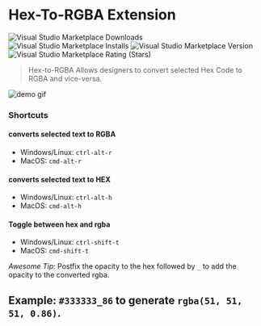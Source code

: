 # Hex-To-RGBA Extension
![Visual Studio Marketplace Downloads](https://img.shields.io/visual-studio-marketplace/d/dakshmiglani.hex-to-rgba?style=for-the-badge)
![Visual Studio Marketplace Installs](https://img.shields.io/visual-studio-marketplace/i/dakshmiglani.hex-to-rgba?style=for-the-badge)
![Visual Studio Marketplace Version](https://img.shields.io/visual-studio-marketplace/v/dakshmiglani.hex-to-rgba?style=for-the-badge)
![Visual Studio Marketplace Rating (Stars)](https://img.shields.io/visual-studio-marketplace/stars/dakshmiglani.hex-to-rgba?style=for-the-badge)

> Hex-to-RGBA Allows designers to convert selected Hex Code to RGBA and vice-versa.

![demo gif](https://i.imgur.com/SBRSu4B.gif)

### Shortcuts
#### converts selected text to RGBA
  - Windows/Linux: `ctrl-alt-r`
  - MacOS: `cmd-alt-r`
#### converts selected text to HEX
  - Windows/Linux: `ctrl-alt-h`
  - MacOS: `cmd-alt-h`
#### Toggle between hex and rgba
  - Windows/Linux: `ctrl-shift-t`
  - MacOS: `cmd-shift-t`

*Awesome Tip*: Postfix the opacity to the hex followed by `_` to add the opacity to the converted rgba.

Example:
`#333333_86` to generate `rgba(51, 51, 51, 0.86)`.
----
